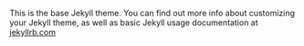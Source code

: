 
This is the base Jekyll theme. You can find out more info about customizing your Jekyll theme, as well as basic Jekyll usage documentation at [jekyllrb.com](http://jekyllrb.com/)

